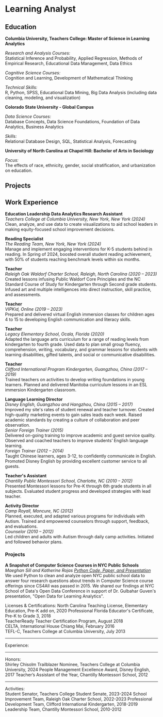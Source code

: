 Learning Analyst
======

Education
------
**Columbia University, Teachers College:  Master of Science in Learning Analytics**  
  
*Research and Analysis Courses:*  
    Statistical Inference and Probability, Applied Regression, Methods of Empirical Research, Educational Data Management, Data Ethics
   
*Cognitive Science Courses:*  
     Cognition and Learning, Development of Mathematical Thinking
  
*Technical Skills:*  
     R, Python, SPSS, Educational Data Mining, Big Data Analysis (including data cleaning, modeling, and visualization)

**Colorado State University - Global Campus**  
  
*Data Science Courses:*  
     Database Concepts, Data Science Foundations, Foundation of Data Analytics, Business Analytics

*Skills:*  
     Relational Database Design, SQL, Statistical Analysis, Forecasting

**University of North Carolina at Chapel Hill: Bachelor of Arts in Sociology**

*Focus:*  
     The effects of race, ethnicity, gender, social stratification, and urbanization on education.     

Projects
------

Work Experience
------
**Education Leadership Data Analytics Research Assistant**  
*Teachers College at Columbia University, New York, New York (2024)*  
      Clean, analyze, and use data to create visualizations to aid school leaders in making equity-focused school improvement decisions.
  
**Reading Specialist**  
*The Reading Team, New York, New York (2024)*  
     Manage and implement engaging interventions for K-5 students behind in reading. In Spring of 2024, boosted overall student reading achievement, with 50% of students reaching benchmark levels within six months.  

**Teacher**  
*Raleigh Oak Waldorf Charter School, Raleigh, North Carolina (2020 – 2023)*  
     Created lessons infusing Public Waldorf Core Principles and the NC Standard Course of Study for Kindergarten through Second grade students. Infused art and multiple intelligences into direct instruction, skill practice, and assessments.  

**Teacher**  
*VIPKid, Online (2019 – 2023)*  
     Prepared and delivered virtual English immersion classes for children ages 4 to 15 to developing English communication and literacy skills.

**Teacher**  
*Legacy Elementary School, Ocala, Florida (2020)*  
     Adapted the language arts curriculum for a range of reading levels from kindergarten to fourth grade. Used data to plan small group fluency, comprehension, writing, vocabulary, and grammar lessons for students with learning disabilities, gifted talents, and social or communicative disabilities. 

**Teacher**  
*Clifford International Program Kindergarten, Guangzhou, China (2017 – 2019)*  
     Trained teachers on activities to develop writing foundations in young learners. Planned and delivered Manitoba curriculum lessons in an ESL immersion Kindergarten classroom.  
  
**Language Learning Director**  
*Disney English, Guangzhou and Hangzhou, China (2015 – 2017)*  
     Improved my site's rates of student renewal and teacher turnover. Created high-quality marketing events to gain sales leads each week. Raised academic standards by creating a culture of collaboration and peer observation.  
*Senior Foreign Trainer (2015)*   
     Delivered on-going training to improve academic and guest service quality. Observed and coached teachers to improve students’ English language learning.  
*Foreign Trainer (2012 – 2014)*  
     Taught Chinese learners, ages 3-12, to confidently communicate in English. Promoted Disney English by providing excellent customer service to all guests.    
  
**Teacher's Assistant**  
*Chantilly Public Montessori School, Charlotte, NC (2010 – 2012)*  
     Presented Montessori lessons for Pre-K through 6th grade students in all subjects. Evaluated student progress and developed strategies with lead teacher.

**Activity Director**  
*Camp Royall, Moncure, NC (2012)*  
     Planned, executed, and adapted various programs for individuals with Autism. Trained and empowered counselors through support, feedback, and evaluations.  
*Counselor (2010 – 2012)*  
     Led children and adults with Autism through daily camp activities. Initiated and followed behavior plans.  
  
### Projects
**A Snapshot of Computer Science Courses in NYC Public Schools**
*Maeghan Sill and Katherine Rojas*
*[Python Code, Paper, and Presentation](https://github.com/MaeghanMS/HUDK4050.git)*
We used Python to clean and analyze open NYC public school data to answer four research questions about trends in Computer Science course offerings since CS4All was passed in 2015. We shared our findings at NYC School of Data's Open Data Conference in support of Dr. Gulbahar Guven's presentation, "Open Data for Learning Analytics". 

Licenses & Certifications: 
North Carolina Teaching License, Elementary Education, Pre-K add on, 2020 
Professional Florida Educator's Certificate, Pre-K to Grade 3, 2018  
TeacherReady Teacher Certification Program, August 2018  
CELTA, International House Chiang Mai, February 2016  
TEFL-C, Teachers College at Columbia University, July 2013 
_________________________________________________________________________________________ 
Experience: 

_________________________________________________________________________________________ 
Honors:       
Shirley Chisolm Trailblazer Nominee, Teachers College at Columbia University, 2024 
People Management Excellence Award, Disney English, 2017 
Teacher’s Assistant of the Year, Chantilly Montessori School, 2012 
_________________________________________________________________________________________ 
Activities:   
Student Senator, Teachers College Student Senate, 2023-2024 
School Improvement Team, Raleigh Oak Charter School, 2022-2023 
Professional Development Team, Clifford International Kindergarten, 2018-2019  
Leadership Team, Chantilly Montessori School, 2010-2012
